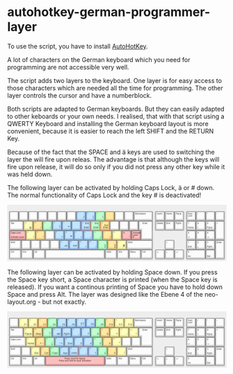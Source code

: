 # autohotkey-german-programmer-layer
To use the script, you have to install [AutoHotKey](https://www.autohotkey.com/).

A lot of characters on the German keyboard which you need for programming are not accessible very well. 

The script adds two layers to the keyboard.
One layer is for easy access to those characters which are needed all the time for programming.
The other layer controls the cursor and have a numberblock.

Both scripts are adapted to German keyboards. But they can easily adapted to other keboards or your own needs.
I realised, that with that script using a QWERTY Keyboard and installing the German keyboard layout is more convenient, because
it is easier to reach the left SHIFT and the RETURN Key. 

Because of the fact that the SPACE and ä keys are used to switching the layer the will fire upon releas.
The advantage is that although the keys will fire upon release, it will do so only if you did not press any other key while it was held down. 


The following layer can be activated by holding Caps Lock, ä or # down. The normal functionality of Caps Lock and the  key # is deactivated!

![](images/layer-for-special-characters.png)

The following layer can be activated by holding Space down. If you press the Space key short, a Space character is printed (when the Space key is released). If you want a continous printing of Space you have to hold down Space and press Alt.
The layer was designed like the Ebene 4 of the neo-layout.org - but not exactly.

![](images/layer-for-cursor-numbes.png)

